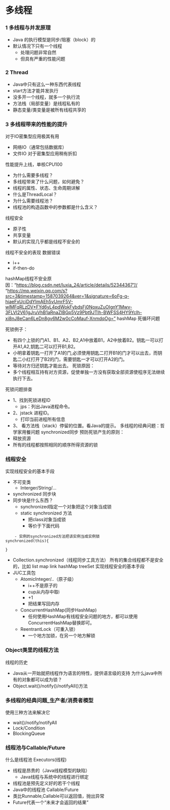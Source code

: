 # 多线程


<!--more-->

### 1 多线程与并发原理

- Java 的执行模型是同步/阻塞（block）的
- 默认情况下只有一个线程
    - 处理问题非常自然
    - 但具有严重的性能问题
### 2 Thread
-  Java中只有这么一种东西代表线程
- start方法才能并发执行
- 没多开一个线程，就多一个执行流
- 方法栈（局部变量）是线程私有的
- 静态变量/类变量是被所有线程共享的
### 3 多线程带来的性能的提升
对于IO密集型应用极其有用
- 网络IO（通常包括数据库）
- 文件IO
对于密集型应用稍有折扣

性能提升上线，单核CPU100

- 为什么需要多线程？
- 多线程带来了什么问题，如何避免？
- 线程的属性、状态、生命周期详解
- 什么是ThreadLocal？
- 为什么需要线程池？
- 线程池的构造函数中的参数都是什么含义？

线程安全
- 原子性
- 共享变量
- 默认的实现几乎都是线程不安全的

线程不安全的表现
数据错误
- i++
- if-then-do

hashMap线程不安全原因：“https://blog.csdn.net/luxia_24/article/details/52344367”//
“https://mp.weixin.qq.com/s?src=3&timestamp=1587039264&ver=1&signature=6oFg-q-hiaeFxUciDdYlmAEh5vUmrF5V-wlMFqRLzDV*FYd6yL4pdWokFybdsFj0NoxuZuOIgnY1Mwv-3FLVI2V61gJruVhB1aRnaZIBGp5Vz9Pbt9JTIh-BWFSS4HY9Yclh-xi8nJ8eCan6LeDn8gv6M2w0cCoMauf-XnmdqOg=”
hashMap 死循环问题

死锁例子：
- 有四个上锁的门A1、B1、A2、B2,A1中放着B1，A2中放着B2。钥匙一可以打开A1,A2,钥匙二可以打开B1,B2。
- 小明拿着钥匙一打开了A1的门,必须使用钥匙二打开B1的门才可以出去，而钥匙二小红打开了B2的门，需要钥匙一才可以打开A2的门。
- 等待对方归还钥匙才能出去。
死锁原因：
- 多个线程相互持有对方资源，促使单独一方没有获取全部资源使程序无法继续执行下去。

死锁问题排查
- 1、找到死锁进程ID
    - jps：列出Java进程命令。
- 2、jstack 进程ID。
    - 打印当前进程所有信息
- 3、 看方法栈（stack）停留的位置。看Java的提示。
多线程的经典问题：哲学家用餐问题
synchronized同步
预防死锁产生的原则：
- 释放资源
- 所有的线程都按照相同的顺序所得资源的锁

### 线程安全
实现线程安全的基本手段
- 不可变类
    - Interger/String/...
- synchronized 同步块
- 同步块是什么东西？
    - synchronized指定一个对象把这个对象当成锁
    - static synchronized 方法
        - 把class对象当成锁
        - 等价于下面代码
```
    - 实例的synchronized方法把该实例当成实例锁
synchronized(this){

} 
```    
- Collection.synchronized（线程同步工具方法）
 所有的集合线程都不是安全的，比如 list map link hashMap treeSet
 实现线程安全的基本手段
 - JUC工具包
    - AtomicInteger/..（原子级）
        - i++不是原子的
        - cup从内存中取i
        - +1
        - 把结果写回内存
    - ConcurrentHashMap(同步HashMap)
        - 任何使用HashMap有线程安全问题的地方，都可以使用ConcurrentHashMap替换即可。
    - ReentrantLock（可重入锁）
        - 一个地方加锁，在另一个地方解锁
### Object类里的线程方法
线程的历史
- Java从一开始就把线程作为语言的特性，提供语言级的支持
为什么java中所有的对象都可以成为锁？
- Object.wait()/notify()/notifyAll()方法

### 多线程的经典问题_生产者/消费者模型

使用三种方法来解决它
- wait()/notify/notifyAll
- Lock/Condition
- BlockingQueue

### 线程池与Callable/Future
什么是线程池
Executors(线程)
- 线程是昂贵的（Java线程模型的缺陷）
    - Java线程与系统中的线程进行绑定
- 线程池是预先定义好的若干个线程
- Java中的线程池
Callable/Future
- 类比Runnable,Callable可以返回值，抛出异常
- Future代表一个“未来才会返回的结果”

